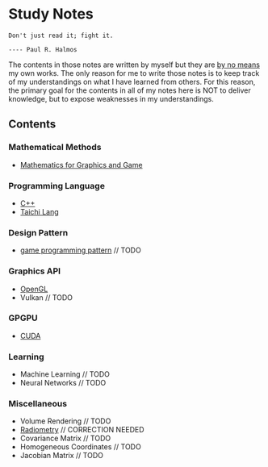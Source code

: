 # Study Notes

```
Don't just read it; fight it.
                                                                                ---- Paul R. Halmos
```

The contents in those notes are written by myself but they are <ins>by no means</ins> my own works. The only reason for me to write those notes is to keep track of my understandings on what I have learned from others. For this reason, the primary goal for the contents in all of my notes here is NOT to deliver knowledge, but to expose weaknesses in my understandings.

## Contents

### Mathematical Methods

- [Mathematics for Graphics and Game](https://github.com/IQ404/study-notes/blob/math-for-graphics-and-game/README.md)

### Programming Language

- [C++](https://github.com/IQ404/study-notes/blob/cpp/README.md)
- [Taichi Lang](https://github.com/IQ404/study-notes/blob/taichi-lang/README.md)

### Design Pattern

- [game programming pattern](https://github.com/IQ404/study-notes/tree/game-programming-pattern) // TODO

### Graphics API

- [OpenGL](https://github.com/IQ404/study-notes/blob/opengl/README.md)
- Vulkan  // TODO

### GPGPU

- [CUDA](https://github.com/IQ404/study-notes/blob/cuda/README.md)

### Learning

- Machine Learning  // TODO
- Neural Networks  // TODO

### Miscellaneous

- Volume Rendering  // TODO
- [Radiometry](https://github.com/IQ404/study-notes/blob/unclassified/radiometry.md)  // CORRECTION NEEDED
- Covariance Matrix  // TODO
- Homogeneous Coordinates  // TODO
- Jacobian Matrix  // TODO
